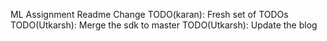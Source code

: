 ML Assignment Readme
Change
TODO(karan): Fresh set of TODOs
TODO(Utkarsh): Merge the sdk to master
TODO(Utkarsh): Update the blog
